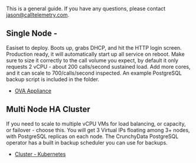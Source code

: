 This is a general guide. If you have any questions, please contact jason@calltelemetry.com.
## Single Node - 
Easiset to deploy. Boots up, grabs DHCP, and hit the HTTP login screen. 
Production ready, it will automatically start up all service on reboot.
Make sure to size it correctly to the call volume you expect, by default it only requests 2 vCPU - about 200 calls/second sustained load. Add more cores, and it can scale to 700/calls/second inspected.
An example PostgreSQL backup script is included in the folder.

* [OVA Appliance](ova.md)

## Multi Node HA Cluster
If you need to scale to multiple vCPU VMs for load balancing, or capacity, or failover - choose this.
You will get 3 Virtual IPs floating among 3+ nodes, with PostgreSQL replicas on each node. 
The CrunchyData PostgreSQL operator has a built in backup scheduler you can use for backups.

* [Cluster - Kubernetes](k3s.md)
